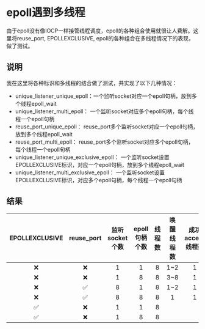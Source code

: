 # epoll遇到多线程
由于epoll没有像IOCP一样接管线程调度，epoll的各种组合使用就很让人费解。这里将reuse_port, EPOLLEXCLUSIVE, epoll的各种组合在多线程情况下的表现，做了测试。

## 说明
我在这里将各种标识和多线程的结合做了测试，共实现了以下几种情况：   
+ unique_listener_unique_epoll：一个监听socket对应一个epoll句柄，放到多个线程epoll_wait
+ unique_listener_multi_epoll： 一个监听socket对应多个epoll句柄，每个线程一个epoll句柄
+ reuse_port_unique_epoll：     reuse_port多个监听socket对应一个epoll句柄，放到多个线程epoll_wait
+ reuse_port_multi_epoll：      reuse_port多个监听socket对应多个epoll句柄，每个线程一个epoll句柄
+ unique_listener_unique_exclusive_epoll： 一个监听socket设置EPOLLEXCLUSIVE标识，对应一个epoll句柄，放到多个线程epoll_wait
+ unique_listener_multi_exclusive_epoll：  一个监听socket设置EPOLLEXCLUSIVE标识，对应多个epoll句柄，每个线程一个epoll句柄

## 结果
|EPOLLEXCLUSIVE| reuse_port | 监听socket个数 | epoll句柄个数 | 线程数 | 唤醒线程数 |  成功accept线程数 |  没有惊群 |
| :---------:  | :---------:| :---------:   | :----:        | :----: | :----------: | :----------: |:----------:|
| ❌ | ❌| 1 | 1 | 8 |1~2 | 1 | ❌ |
| ❌ | ❌| 1 | 8 | 8 |3~8 | 1 | ❌ |
| ❌ | ✅| 8 | 1 | 8 |1~2 | 1 | ❌ |
| ❌ | ✅| 8 | 8 | 8 |1   | 1 | ✅ |
| ✅ | ❌| 1 | 1 | 8 |    |   |   |
| ✅ | ❌| 1 | 8 | 8 |    |   |   |
